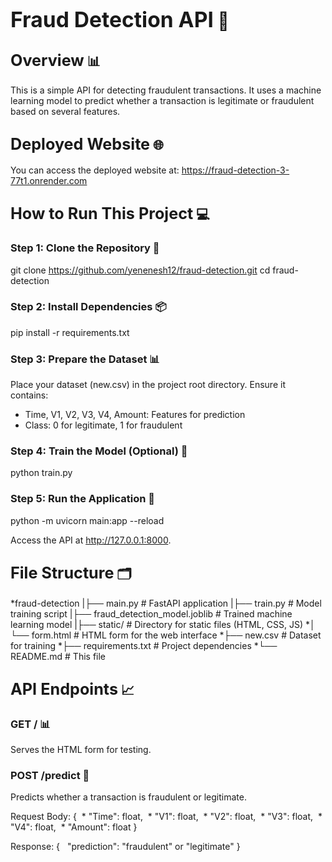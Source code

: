 <big>Fraud Detection API</big> 🚨
=====================================

<big>Overview</big> 📊
------------------------

This is a simple API for detecting fraudulent transactions. It uses a machine learning model to predict whether a transaction is legitimate or fraudulent based on several features.

<big>Deployed Website</big> 🌐
------------------------------

You can access the deployed website at: https://fraud-detection-3-77t1.onrender.com

<big>How to Run This Project</big> 💻
--------------------------------------

### Step 1: Clone the Repository 📁

git clone https://github.com/yenenesh12/fraud-detection.git
cd fraud-detection


### Step 2: Install Dependencies 📦

pip install -r requirements.txt


### Step 3: Prepare the Dataset 📊

Place your dataset (new.csv) in the project root directory. Ensure it contains:

* Time, V1, V2, V3, V4, Amount: Features for prediction
* Class: 0 for legitimate, 1 for fraudulent

### Step 4: Train the Model (Optional) 🤖

python train.py


### Step 5: Run the Application 🚀

python -m uvicorn main:app --reload


Access the API at http://127.0.0.1:8000.

<big>File Structure</big> 🗂️
------------------------------

*fraud-detection
|├── main.py     # FastAPI application
|├── train.py     # Model training script
|├── fraud_detection_model.joblib # Trained machine learning model
|├── static/     # Directory for static files (HTML, CSS, JS)
*│  └── form.html  # HTML form for the web interface
*├── new.csv      # Dataset for training
*├── requirements.txt # Project dependencies
*└── README.md    # This file

<big>API Endpoints</big> 📈
---------------------------

### GET / 📊

Serves the HTML form for testing.

### POST /predict 🤔

Predicts whether a transaction is fraudulent or legitimate.

Request Body:
{
 * "Time": float,
 * "V1": float,
 * "V2": float,
 * "V3": float,
 * "V4": float,
 * "Amount": float
}


Response:
{
  "prediction": "fraudulent" or "legitimate"
}
